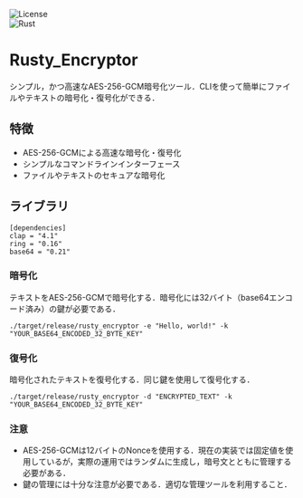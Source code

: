 ![License](https://img.shields.io/badge/license-MIT-green)<br>
![Rust](https://img.shields.io/badge/Rust-1.80.1-orange?style=flat-square&logo=rust)

# Rusty_Encryptor

シンプル，かつ高速なAES-256-GCM暗号化ツール．CLIを使って簡単にファイルやテキストの暗号化・復号化ができる．  

## 特徴
- AES-256-GCMによる高速な暗号化・復号化
- シンプルなコマンドラインインターフェース
- ファイルやテキストのセキュアな暗号化

## ライブラリ

```
[dependencies]
clap = "4.1"
ring = "0.16"
base64 = "0.21"
```

### 暗号化

テキストをAES-256-GCMで暗号化する．暗号化には32バイト（base64エンコード済み）の鍵が必要である．

```
./target/release/rusty_encryptor -e "Hello, world!" -k "YOUR_BASE64_ENCODED_32_BYTE_KEY"
```

### 復号化

暗号化されたテキストを復号化する．同じ鍵を使用して復号化する．

```
./target/release/rusty_encryptor -d "ENCRYPTED_TEXT" -k "YOUR_BASE64_ENCODED_32_BYTE_KEY"
```

### 注意
- AES-256-GCMは12バイトのNonceを使用する．現在の実装では固定値を使用しているが，実際の運用ではランダムに生成し，暗号文とともに管理する必要がある．
- 鍵の管理には十分な注意が必要である．適切な管理ツールを利用すること．
